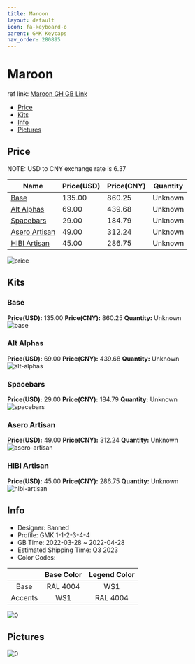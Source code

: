 ```yaml
---
title: Maroon 
layout: default
icon: fa-keyboard-o
parent: GMK Keycaps
nav_order: 280895
---
```


# Maroon 

ref link: [Maroon GH GB Link](https://geekhack.org/index.php?topic=116727.0)

* [Price](#price)
* [Kits](#kits)
* [Info](#info)
* [Pictures](#pictures)

## Price

NOTE: USD to CNY exchange rate is 6.37

| Name          | Price(USD)   |  Price(CNY) | Quantity |
| ------------- | ------------ |  ---------- | -------- |
|[Base](#base)|135.00|860.25|Unknown|
|[Alt Alphas](#alt-alphas)|69.00|439.68|Unknown|
|[Spacebars](#spacebars)|29.00|184.79|Unknown|
|[Asero Artisan](#asero-artisan)|49.00|312.24|Unknown|
|[HIBI Artisan](#hibi-artisan)|45.00|286.75|Unknown|

<img src="{{ 'assets/images/gmk-keycaps/Maroon/price.png' | relative_url }}" alt="price" class="image featured">

## Kits
### Base  
**Price(USD):** 135.00	**Price(CNY):** 860.25	**Quantity:** Unknown  
<img src="{{ 'assets/images/gmk-keycaps/Maroon/kits_pics/base.jpg' | relative_url }}" alt="base" class="image featured">

### Alt Alphas  
**Price(USD):** 69.00	**Price(CNY):** 439.68	**Quantity:** Unknown  
<img src="{{ 'assets/images/gmk-keycaps/Maroon/kits_pics/alt-alphas.jpg' | relative_url }}" alt="alt-alphas" class="image featured">

### Spacebars  
**Price(USD):** 29.00	**Price(CNY):** 184.79	**Quantity:** Unknown  
<img src="{{ 'assets/images/gmk-keycaps/Maroon/kits_pics/spacebars.jpg' | relative_url }}" alt="spacebars" class="image featured">

### Asero Artisan  
**Price(USD):** 49.00	**Price(CNY):** 312.24	**Quantity:** Unknown  
<img src="{{ 'assets/images/gmk-keycaps/Maroon/kits_pics/asero-artisan.png' | relative_url }}" alt="asero-artisan" class="image featured">

### HIBI Artisan  
**Price(USD):** 45.00	**Price(CNY):** 286.75	**Quantity:** Unknown  
<img src="{{ 'assets/images/gmk-keycaps/Maroon/kits_pics/hibi-artisan.png' | relative_url }}" alt="hibi-artisan" class="image featured">

## Info
* Designer: Banned  
* Profile: GMK 1-1-2-3-4-4  
* GB Time: 2022-03-28 ~ 2022-04-28  
* Estimated Shipping Time: Q3 2023  
* Color Codes:  

| |Base Color     | Legend Color
| :-------------: | :-------------: | :------------:
|Base|RAL 4004|WS1
|Accents|WS1|RAL 4004

<img src="{{ 'assets/images/gmk-keycaps/Maroon/0.png' | relative_url }}" alt="0" class="image featured">

## Pictures  
<img src="{{ 'assets/images/gmk-keycaps/Maroon/rendering_pics/0.jpg' | relative_url }}" alt="0" class="image featured">
